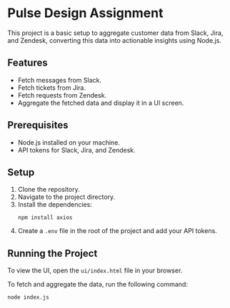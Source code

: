 # Pulse Design Assignment

This project is a basic setup to aggregate customer data from Slack, Jira, and Zendesk, converting this data into actionable insights using Node.js.

## Features
- Fetch messages from Slack.
- Fetch tickets from Jira.
- Fetch requests from Zendesk.
- Aggregate the fetched data and display it in a UI screen.

## Prerequisites
- Node.js installed on your machine.
- API tokens for Slack, Jira, and Zendesk.

## Setup
1. Clone the repository.
2. Navigate to the project directory.
3. Install the dependencies:
   ```
   npm install axios
   ```
4. Create a `.env` file in the root of the project and add your API tokens.

## Running the Project
To view the UI, open the `ui/index.html` file in your browser.

To fetch and aggregate the data, run the following command:
```
node index.js
```



